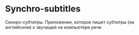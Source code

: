 # Synchro-subtitles
Синхро-субтитры. Приложение, которое пишет субтитры (на английском) к звучащей на компьютере речи
